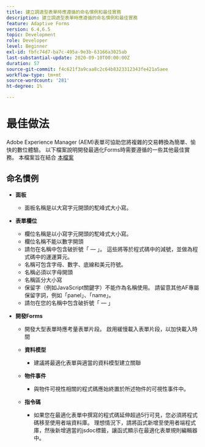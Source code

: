 ```yaml
---
title: 建立調適型表單時應遵循的命名慣例和最佳實務
description: 建立調適型表單時應遵循的命名慣例和最佳實務
feature: Adaptive Forms
version: 6.4,6.5
topic: Development
role: Developer
level: Beginner
exl-id: fbfc74d7-ba7c-495a-9e3b-63166a3025ab
last-substantial-update: 2020-09-10T00:00:00Z
duration: 57
source-git-commit: f4c621f3a9caa8c2c64b8323312343fe421a5aee
workflow-type: tm+mt
source-wordcount: '281'
ht-degree: 1%

---
```


# 最佳做法

Adobe Experience Manager (AEM)表單可協助您將複雜的交易轉換為簡單、愉快的數位體驗。 以下檔案說明開發最適化Forms時需要遵循的一些其他最佳實務。 本檔案旨在結合 [本檔案](https://helpx.adobe.com/experience-manager/6-3/forms/using/adaptive-forms-best-practices.html#Overview)

## 命名慣例

* **面板**
   * 面板名稱是以大寫字元開頭的駝峰式大小寫。

* **表單欄位**
   * 欄位名稱是以小寫字元開頭的駝峰式大小寫。
   * 欄位名稱不能以數字開頭
   * 請勿在名稱中包含破折號「 — 」。 這些將等於程式碼中的減號，並做為程式碼中的運運算元。
   * 名稱可包含字母、數字、底線和美元符號。
   * 名稱必須以字母開頭
   * 名稱區分大小寫
   * 保留字（例如JavaScript關鍵字）不能作為名稱使用。 請留意其他AF專屬保留字詞，例如「panel」、「name」。
   * 請勿在您的名稱中包含破折號「 — 」
* **開發Forms**
   * 開發大型表單時應考量表單片段。 啟用緩慢載入表單片段，以加快載入時間
   * **資料模型**
      * 建議將最適化表單與適當的資料模型建立關聯

   * **物件事件**
      * 與物件可視性相關的程式碼應始終置於所述物件的可視性事件中。
   * **指令碼**
      * 如果您在最適化表單中撰寫的程式碼延伸超過5行可見，您必須將程式碼移至使用者端資料庫。 理想情況下，請將函式新增至使用者端程式庫，然後新增適當的jsdoc標籤，讓函式顯示在最適化表單規則編輯器中。
